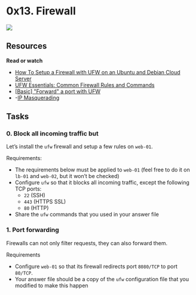 # 0x13. Firewall

![](https://i.ibb.co/VLqDV5s/2-secured-and-monitored-web-infrastructure.jpg)

## Resources

**Read or watch**

- [How To Setup a Firewall with UFW on an Ubuntu and Debian Cloud Server](https://www.digitalocean.com/community/tutorials/how-to-setup-a-firewall-with-ufw-on-an-ubuntu-and-debian-cloud-server)
- [UFW Essentials: Common Firewall Rules and Commands](https://www.digitalocean.com/community/tutorials/ufw-essentials-common-firewall-rules-and-commands)
- [[Basic] "Forward" a port with UFW](https://help.skysilk.com/support/solutions/articles/9000182486--basic-forward-a-port-with-ufw-in-ubuntu-18-04-linux)
- -[IP Masquerading](https://linuxize.com/post/how-to-setup-a-firewall-with-ufw-on-ubuntu-20-04/)
## Tasks

### **0. Block all incoming traffic but**

Let’s install the `ufw` firewall and setup a few rules on `web-01`.

Requirements:

- The requirements below must be applied to `web-01` (feel free to do it on `lb-01` and `web-02`, but it won’t be checked)
- Configure `ufw` so that it blocks all incoming traffic, except the following TCP ports:
    - `22` (SSH)
    - `443` (HTTPS SSL)
    - `80` (HTTP)
- Share the `ufw` commands that you used in your answer file

### **1. Port forwarding**

Firewalls can not only filter requests, they can also forward them.

Requirements

- Configure `web-01` so that its firewall redirects port `8080/TCP` to port `80/TCP`.
- Your answer file should be a copy of the `ufw` configuration file that you modified to make this happen
